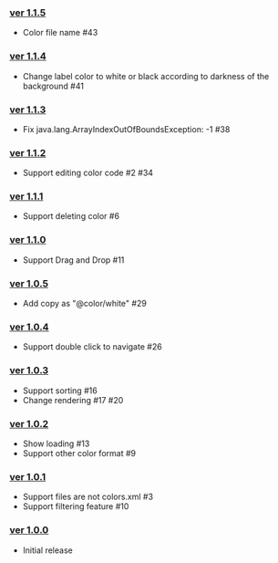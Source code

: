 ### [ver 1.1.5](https://github.com/shiraji/color-manager/releases/tag/1.1.5)

* Color file name #43

### [ver 1.1.4](https://github.com/shiraji/color-manager/releases/tag/1.1.4)

* Change label color to white or black according to darkness of the background #41

### [ver 1.1.3](https://github.com/shiraji/color-manager/releases/tag/1.1.3)

* Fix java.lang.ArrayIndexOutOfBoundsException: -1 #38

### [ver 1.1.2](https://github.com/shiraji/color-manager/releases/tag/1.1.2)

* Support editing color code #2 #34

### [ver 1.1.1](https://github.com/shiraji/color-manager/releases/tag/1.1.1)

* Support deleting color #6

### [ver 1.1.0](https://github.com/shiraji/color-manager/releases/tag/1.1.0)

* Support Drag and Drop #11

### [ver 1.0.5](https://github.com/shiraji/color-manager/releases/tag/1.0.5)

* Add copy as "@color/white" #29

### [ver 1.0.4](https://github.com/shiraji/color-manager/releases/tag/1.0.4)

* Support double click to navigate #26

### [ver 1.0.3](https://github.com/shiraji/color-manager/releases/tag/1.0.3)

* Support sorting #16
* Change rendering #17 #20

### [ver 1.0.2](https://github.com/shiraji/color-manager/releases/tag/1.0.2)

* Show loading #13
* Support other color format #9

### [ver 1.0.1](https://github.com/shiraji/color-manager/releases/tag/1.0.1)

* Support files are not colors.xml #3
* Support filtering feature #10

### [ver 1.0.0](https://github.com/shiraji/color-manager/releases/tag/1.0.0)

* Initial release
